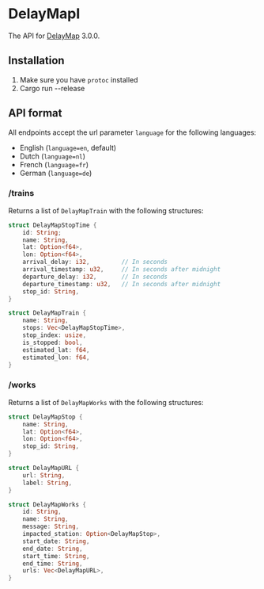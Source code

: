 # DelayMapI

The API for [DelayMap](https://github.com/Robbe7730/DelayMap) 3.0.0.

## Installation

1. Make sure you have `protoc` installed
2. Cargo run --release

## API format

All endpoints accept the url parameter `language` for the following languages:

- English (`language=en`, default)
- Dutch (`language=nl`)
- French (`language=fr`)
- German (`language=de`)

### /trains

Returns a list of `DelayMapTrain` with the following structures:


```rust
struct DelayMapStopTime {
    id: String;
    name: String,
    lat: Option<f64>,
    lon: Option<f64>,
    arrival_delay: i32,         // In seconds
    arrival_timestamp: u32,     // In seconds after midnight
    departure_delay: i32,       // In seconds
    departure_timestamp: u32,   // In seconds after midnight
    stop_id: String,
}

struct DelayMapTrain {
    name: String,
    stops: Vec<DelayMapStopTime>,
    stop_index: usize,
    is_stopped: bool,
    estimated_lat: f64,
    estimated_lon: f64,
}
```

### /works

Returns a list of `DelayMapWorks` with the following structures:

```rust
struct DelayMapStop {
    name: String,
    lat: Option<f64>,
    lon: Option<f64>,
    stop_id: String,
}

struct DelayMapURL {
    url: String,
    label: String,
}

struct DelayMapWorks {
    id: String,
    name: String,
    message: String,
    impacted_station: Option<DelayMapStop>,
    start_date: String,
    end_date: String,
    start_time: String,
    end_time: String,
    urls: Vec<DelayMapURL>,
}
```
